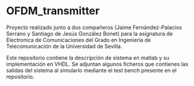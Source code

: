 # OFDM_transmitter
Proyecto realizado junto a dos compañeros (Jaime Fernández-Palacios Serrano y Santiago de Jesús González Bonet) para la asignatura de Electronica de Comunicaciones del Grado en Ingeniería de Telecomunicación de la Universidad de Sevilla.

Este repositorio contiene la descripción de sistema en matlab y su implementación en VHDL. Se adjuntan algunos ficheros que contienes las salidas del sistema al simularlo mediante el test bench presente en el repositorio.
